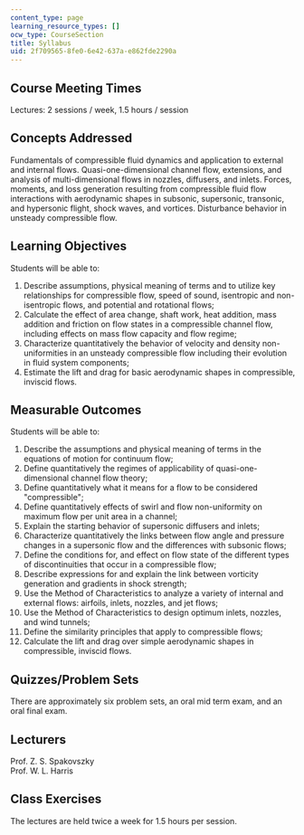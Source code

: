 ```yaml
---
content_type: page
learning_resource_types: []
ocw_type: CourseSection
title: Syllabus
uid: 2f709565-8fe0-6e42-637a-e862fde2290a
---
```


Course Meeting Times
--------------------

Lectures: 2 sessions / week, 1.5 hours / session

Concepts Addressed
------------------

Fundamentals of compressible fluid dynamics and application to external and internal flows. Quasi-one-dimensional channel flow, extensions, and analysis of multi-dimensional flows in nozzles, diffusers, and inlets. Forces, moments, and loss generation resulting from compressible fluid flow interactions with aerodynamic shapes in subsonic, supersonic, transonic, and hypersonic flight, shock waves, and vortices. Disturbance behavior in unsteady compressible flow.

Learning Objectives
-------------------

Students will be able to:

1.  Describe assumptions, physical meaning of terms and to utilize key relationships for compressible flow, speed of sound, isentropic and non-isentropic flows, and potential and rotational flows;
2.  Calculate the effect of area change, shaft work, heat addition, mass addition and friction on flow states in a compressible channel flow, including effects on mass flow capacity and flow regime;
3.  Characterize quantitatively the behavior of velocity and density non-uniformities in an unsteady compressible flow including their evolution in fluid system components;
4.  Estimate the lift and drag for basic aerodynamic shapes in compressible, inviscid flows.

Measurable Outcomes
-------------------

Students will be able to:

1.  Describe the assumptions and physical meaning of terms in the equations of motion for continuum flow;
2.  Define quantitatively the regimes of applicability of quasi-one-dimensional channel flow theory;
3.  Define quantitatively what it means for a flow to be considered "compressible";
4.  Define quantitatively effects of swirl and flow non-uniformity on maximum flow per unit area in a channel;
5.  Explain the starting behavior of supersonic diffusers and inlets;
6.  Characterize quantitatively the links between flow angle and pressure changes in a supersonic flow and the differences with subsonic flows;
7.  Define the conditions for, and effect on flow state of the different types of discontinuities that occur in a compressible flow;
8.  Describe expressions for and explain the link between vorticity generation and gradients in shock strength;
9.  Use the Method of Characteristics to analyze a variety of internal and external flows: airfoils, inlets, nozzles, and jet flows;
10.  Use the Method of Characteristics to design optimum inlets, nozzles, and wind tunnels;
11.  Define the similarity principles that apply to compressible flows;
12.  Calculate the lift and drag over simple aerodynamic shapes in compressible, inviscid flows.

Quizzes/Problem Sets
--------------------

There are approximately six problem sets, an oral mid term exam, and an oral final exam.

Lecturers
---------

Prof. Z. S. Spakovszky  
Prof. W. L. Harris

Class Exercises
---------------

The lectures are held twice a week for 1.5 hours per session.